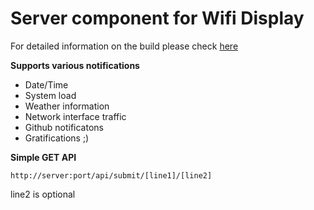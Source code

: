 # Server component for Wifi Display

For detailed information on the build please check [here](http://michaelthessel.com)

**Supports various notifications**

* Date/Time
* System load
* Weather information
* Network interface traffic
* Github notificatons
* Gratifications ;)

**Simple GET API**

`http://server:port/api/submit/[line1]/[line2]`

line2 is optional
